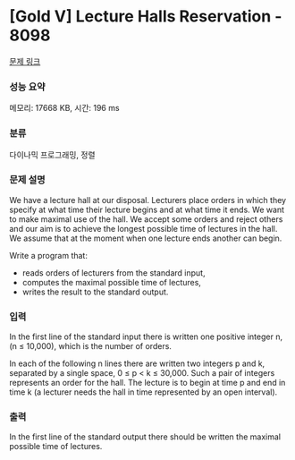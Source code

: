 # [Gold V] Lecture Halls Reservation - 8098 

[문제 링크](https://www.acmicpc.net/problem/8098) 

### 성능 요약

메모리: 17668 KB, 시간: 196 ms

### 분류

다이나믹 프로그래밍, 정렬

### 문제 설명

<p>We have a lecture hall at our disposal. Lecturers place orders in which they specify at what time their lecture begins and at what time it ends. We want to make maximal use of the hall. We accept some orders and reject others and our aim is to achieve the longest possible time of lectures in the hall. We assume that at the moment when one lecture ends another can begin.</p>

<p>Write a program that:</p>

<ul>
	<li>reads orders of lecturers from the standard input,</li>
	<li>computes the maximal possible time of lectures,</li>
	<li>writes the result to the standard output.</li>
</ul>

### 입력 

 <p>In the first line of the standard input there is written one positive integer n, (n ≤ 10,000), which is the number of orders.</p>

<p>In each of the following n lines there are written two integers p and k, separated by a single space, 0 ≤ p < k ≤ 30,000. Such a pair of integers represents an order for the hall. The lecture is to begin at time p and end in time k (a lecturer needs the hall in time represented by an open interval).</p>

### 출력 

 <p>In the first line of the standard output there should be written the maximal possible time of lectures.</p>


